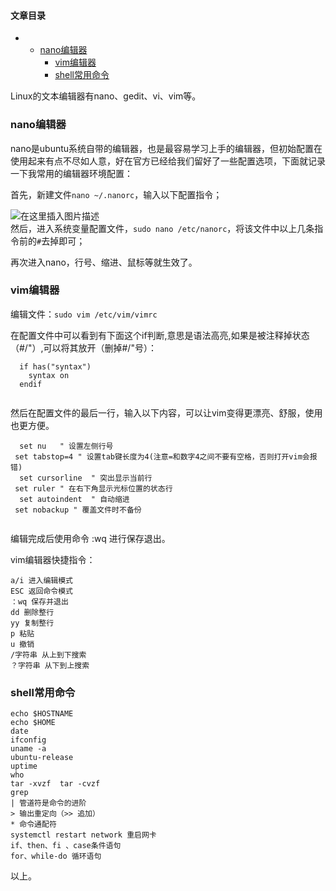 








#### 文章目录


* + [nano编辑器](#nano_2)
	+ [vim编辑器](#vim_12)
	+ [shell常用命令](#shell_50)



  
 Linux的文本编辑器有nano、gedit、vi、vim等。 

### nano编辑器


nano是ubuntu系统自带的编辑器，也是最容易学习上手的编辑器，但初始配置在使用起来有点不尽如人意，好在官方已经给我们留好了一些配置选项，下面就记录一下我常用的编辑器环境配置：


首先，新建文件`nano ~/.nanorc`，输入以下配置指令；


![在这里插入图片描述](https://img-blog.csdnimg.cn/df943d374f6b41ea9b2bfde0b4cac182.png)  
 然后，进入系统变量配置文件，`sudo nano /etc/nanorc`，将该文件中以上几条指令前的`#`去掉即可；


再次进入nano，行号、缩进、鼠标等就生效了。


### vim编辑器


编辑文件：`sudo vim /etc/vim/vimrc`


在配置文件中可以看到有下面这个if判断,意思是语法高亮,如果是被注释掉状态（#/"）,可以将其放开（删掉#/"号）：



```
  if has("syntax")
    syntax on
  endif


```

然后在配置文件的最后一行，输入以下内容，可以让vim变得更漂亮、舒服，使用也更方便。



```
  set nu   " 设置左侧行号
 set tabstop=4 " 设置tab键长度为4(注意=和数字4之间不要有空格，否则打开vim会报错)
  set cursorline  " 突出显示当前行
 set ruler " 在右下角显示光标位置的状态行
  set autoindent  " 自动缩进
 set nobackup " 覆盖文件时不备份


```

编辑完成后使用命令 :wq 进行保存退出。


vim编辑器快捷指令：



```
a/i 进入编辑模式
ESC 返回命令模式
：wq 保存并退出
dd 删除整行
yy 复制整行
p 粘贴
u 撤销
/字符串 从上到下搜索
？字符串 从下到上搜索

```

### shell常用命令



```
echo $HOSTNAME
echo $HOME
date
ifconfig
uname -a
ubuntu-release
uptime
who
tar -xvzf  tar -cvzf
grep 
| 管道符是命令的进阶
> 输出重定向（>> 追加）
* 命令通配符
systemctl restart network 重启网卡
if、then、fi 、case条件语句
for、while-do 循环语句

```

以上。





